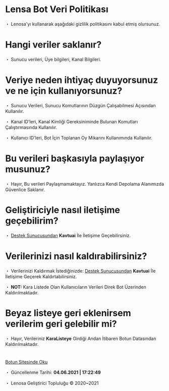 # Lensa Bot Veri Politikası

・ Lenosa'yı kullanarak aşağıdaki gizlilik politikasını kabul etmiş olursunuz.  

# Hangi veriler saklanır?

・ Sunucu verileri, Üye bilgileri, Kanal Bilgileri.  

# Veriye neden ihtiyaç duyuyorsunuz ve ne için kullanıyorsunuz?

・ Sunucu Verileri, Sunucu Komutlarının Düzgün Çalışabilmesi Açısından Kullanılır.  

・ Kanal ID'leri, Kanal Kimliği Gereksiniminde Bulunan Komutları Çalıştırmasında Kullanılır.  

・ Kullanıcı ID'leri, Bot İçin Toplanan Oy Mikarını Kullanımında Kullanılır.  

# Bu verileri başkasıyla paylaşıyor musunuz?

・ Hayır, Bu verileri Paylaşmamaktayız. Yanlızca Kendi Depolama Alanımızda Güvenlice Saklanır. 

# Geliştiriciyle nasıl iletişime geçebilirim?

・  [Destek Sunucusundan](https://discord.gg/sUuYCJzh5b) **Kavtuai** İle İletişime Geçebilirsiniz.  

# Verilerinizi nasıl kaldırabilirsiniz?

・ Verilerinizi Kaldırmak İstediğinizde: [Destek Sunucusundan](https://discord.gg/sUuYCJzh5b) **Kavtuai** İle İletişime Geçerek Kaldırtabilirsiniz.  

・ **NOT:** Kara Listede Olan Kullanıcıların Verileri Direk Bot Üzerinden Kaldırılmaktadır.  

# Beyaz listeye geri eklenirsem verilerim geri gelebilir mi?
・ Hayır, Verileriniz __KaraListeye__ Girdiği Andan İtibaren Botun Datasından Kaldırılmaktadır.  
#

[Botun Sitesinde Oku](https://bot.lenosa.cf/privacy-policy.html)

・ Güncellenme Tarihi: **04.06.2021 | 17:22:49**

・ Lenosa Geliştirici Topluluğu © 2020~2021

